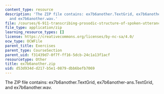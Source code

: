 ```yaml
---
content_type: resource
description: 'The ZIP file contains: ex7b6another.TextGrid, ex7b6another-ans.TextGrid,
  and ex7b6another.wav.'
file: /courses/6-911-transcribing-prosodic-structure-of-spoken-utterances-with-tobi-january-iap-2006/d53d934dd217b5e10879dbb6befb7069_ex7b6another.zip
file_type: application/zip
learning_resource_types: []
license: https://creativecommons.org/licenses/by-nc-sa/4.0/
ocw_type: OCWFile
parent_title: Exercises
parent_type: CourseSection
parent_uid: f31439d7-0f7f-ff16-5dcb-24c1a13f1acf
resourcetype: Other
title: ex7b6another.zip
uid: d53d934d-d217-b5e1-0879-dbb6befb7069
---
```

The ZIP file contains: ex7b6another.TextGrid, ex7b6another-ans.TextGrid, and ex7b6another.wav.